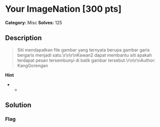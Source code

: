 # Your ImageNation [300 pts]

**Category:** Misc
**Solves:** 125

## Description
>Siti mendapatkan file gambar yang ternyata berupa gambar garis bergaris menjadi satu.\r\n\r\nKawan2 dapat membantu siti apakah terdapat pesan tersembunyi di balik gambar tersebut.\r\n\r\nAuthor: KangGorengan

**Hint**
* -

## Solution

### Flag

